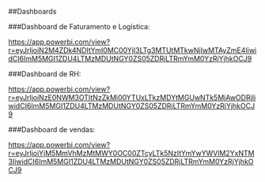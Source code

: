 ##Dashboards

###Dashboard de Faturamento e Logística:

https://app.powerbi.com/view?r=eyJrIjoiN2M4ZDk4NDItYmI0MC00YjI3LTg3MTUtMTkwNjIwMTAyZmE4IiwidCI6ImM5MGI1ZDU4LTMzMDUtNGY0ZS05ZDRjLTRmYmM0YzRjYjhkOCJ9

###Dashboard de RH:
 
https://app.powerbi.com/view?r=eyJrIjoiNzE0NWM3OTItNzZkMi00YTUxLTkzMDYtMGUwNTk5MjAwODRjIiwidCI6ImM5MGI1ZDU4LTMzMDUtNGY0ZS05ZDRjLTRmYmM0YzRjYjhkOCJ9

###Dashboard de vendas:

https://app.powerbi.com/view?r=eyJrIjoiYjM5MmVhMzMtMWY0OC00ZTcyLTk5NzItYmYwYWVlM2YxNTM3IiwidCI6ImM5MGI1ZDU4LTMzMDUtNGY0ZS05ZDRjLTRmYmM0YzRjYjhkOCJ9
